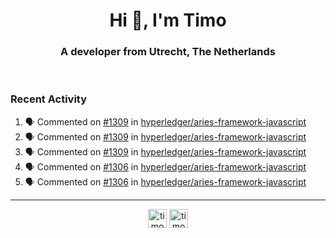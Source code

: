 <h1 align="center">Hi 👋, I'm Timo</h1>
<h3 align="center">A developer from Utrecht, The Netherlands</h3>
<br/>
<!-- https://github.com/rahuldkjain/github-profile-readme-generator --!>

<!--  <p align="left"><img src="https://github-readme-stats.vercel.app/api?username=timoglastra&show_icons=true&count_private=true&" alt="timoglastra" /></p> --!>

<!--
Github language stats
<p align="left"><img src="https://github-readme-stats.vercel.app/api/top-langs/?username=timoglastra&layout=compact" alt="timoglastra" /><p>
-->

<!-- Codestats language stats -->
<!-- <p align="left"><img src="https://codestats-readme.vercel.app/api/top-langs/?username=timoglastra&layout=compact&language_count=12" alt="timoglastra" /><p>    --!>
  
<h3>Recent Activity</h3>

<!--START_SECTION:activity-->
1. 🗣 Commented on [#1309](https://github.com/hyperledger/aries-framework-javascript/issues/1309) in [hyperledger/aries-framework-javascript](https://github.com/hyperledger/aries-framework-javascript)
2. 🗣 Commented on [#1309](https://github.com/hyperledger/aries-framework-javascript/issues/1309) in [hyperledger/aries-framework-javascript](https://github.com/hyperledger/aries-framework-javascript)
3. 🗣 Commented on [#1309](https://github.com/hyperledger/aries-framework-javascript/issues/1309) in [hyperledger/aries-framework-javascript](https://github.com/hyperledger/aries-framework-javascript)
4. 🗣 Commented on [#1306](https://github.com/hyperledger/aries-framework-javascript/issues/1306) in [hyperledger/aries-framework-javascript](https://github.com/hyperledger/aries-framework-javascript)
5. 🗣 Commented on [#1306](https://github.com/hyperledger/aries-framework-javascript/issues/1306) in [hyperledger/aries-framework-javascript](https://github.com/hyperledger/aries-framework-javascript)
<!--END_SECTION:activity-->

---

<p align="center">
<a href="https://twitter.com/timoglastra" target="blank"><img align="center" src="https://cdn.jsdelivr.net/npm/simple-icons@3.0.1/icons/twitter.svg" alt="timoglastra" height="30" width="30" /></a>
<a href="https://linkedin.com/in/timoglastra" target="blank"><img align="center" src="https://cdn.jsdelivr.net/npm/simple-icons@3.0.1/icons/linkedin.svg" alt="timoglastra" height="30" width="30" /></a>
</p>



